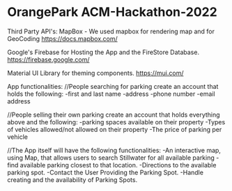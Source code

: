 # OrangePark ACM-Hackathon-2022

Third Party API's:
MapBox - We used mapbox for rendering map and for GeoCoding
https://docs.mapbox.com/

Google's Firebase for Hosting the App and the FireStore Database.
https://firebase.google.com/

Material UI Library for theming components.
https://mui.com/



App functionalities:
//People searching for parking create an account that holds the following:
-first and last name
-address
-phone number
-email address

//People selling their own parking create an account that holds everything above and the following:
-parking spaces available on their property
-Types of vehicles allowed/not allowed on their property
-The price of parking per vehicle

//The App itself will have the following functionalities:
-An interactive map, using Map, that allows users to search Stillwater for all available parking
-find available parking closest to that location.
-Directions to the available parking spot.
-Contact the User Providing the Parking Spot.
-Handle creating and the availability of Parking Spots.
